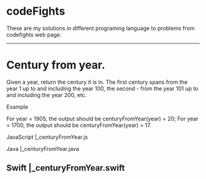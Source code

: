 # codeFights
These are my solutions in different programing language to problems from codefights web page.

-------------------------------------------------------------------------------------------------------------------------------------
# Century from year.

Given a year, return the century it is in. The first century spans from the year 1 up to and including the year 100, the second - from the year 101 up to and including the year 200, etc.

Example

For year = 1905, the output should be
centuryFromYear(year) = 20;
For year = 1700, the output should be
centuryFromYear(year) = 17.

JavaScript
|_centuryFromYear.js

Java
|_centuryFromYear.java

Swift
|_centuryFromYear.swift
-------------------------------------------------------------------------------------------------------------------------------------


